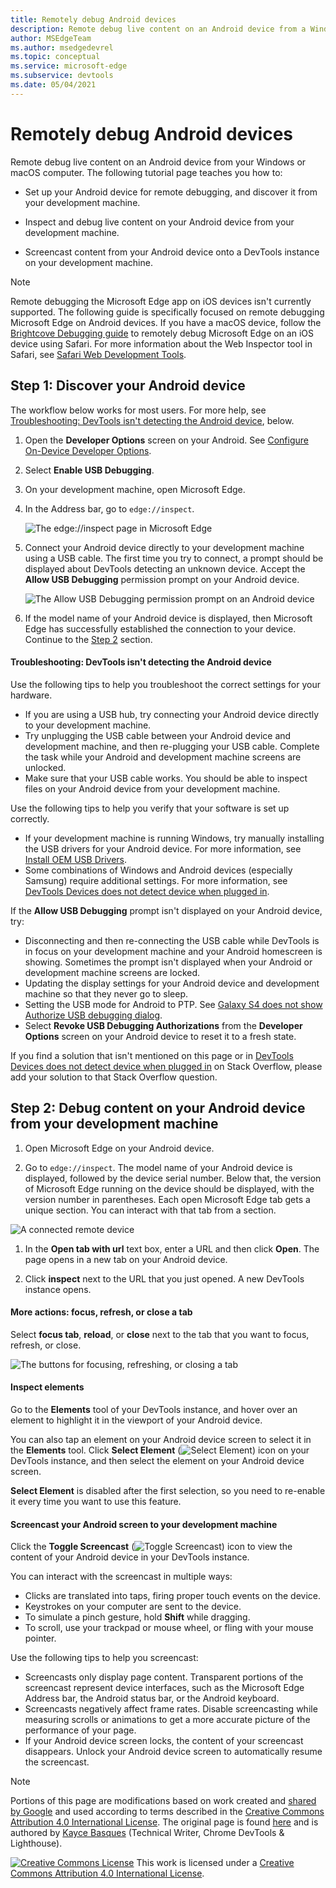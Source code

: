 ```yaml
---
title: Remotely debug Android devices
description: Remote debug live content on an Android device from a Windows or macOS computer.
author: MSEdgeTeam
ms.author: msedgedevrel
ms.topic: conceptual
ms.service: microsoft-edge
ms.subservice: devtools
ms.date: 05/04/2021
---
```

<!-- Copyright Kayce Basques

   Licensed under the Apache License, Version 2.0 (the "License");
   you may not use this file except in compliance with the License.
   You may obtain a copy of the License at

       https://www.apache.org/licenses/LICENSE-2.0

   Unless required by applicable law or agreed to in writing, software
   distributed under the License is distributed on an "AS IS" BASIS,
   WITHOUT WARRANTIES OR CONDITIONS OF ANY KIND, either express or implied.
   See the License for the specific language governing permissions and
   limitations under the License.  -->
# Remotely debug Android devices

Remote debug live content on an Android device from your Windows or macOS computer.  The following tutorial page teaches you how to:

*  Set up your Android device for remote debugging, and discover it from your development machine.

*  Inspect and debug live content on your Android device from your development machine.

*  Screencast content from your Android device onto a DevTools instance on your development machine.

<!--
![Remote Debugging lets you inspect a page running on an Android device from your development machine](../media/remote-debugging--remote-debugging.png)
-->

> [!NOTE]
> Remote debugging the Microsoft Edge app on iOS devices isn't currently supported.  The following guide is specifically focused on remote debugging Microsoft Edge on Android devices.
> If you have a macOS device, follow the [Brightcove Debugging guide](https://general.support.brightcove.com/developer/debugging-mobile-devices.html) to remotely debug Microsoft Edge on an iOS device using Safari.  For more information about the Web Inspector tool in Safari, see [Safari Web Development Tools](https://developer.apple.com/safari/tools).


<!-- ====================================================================== -->
## Step 1: Discover your Android device

The workflow below works for most users.  For more help, see [Troubleshooting: DevTools isn't detecting the Android device](#troubleshooting-devtools-isnt-detecting-the-android-device), below.

1. Open the **Developer Options** screen on your Android.  See [Configure On-Device Developer Options](https://developer.android.com/studio/debug/dev-options).

1. Select **Enable USB Debugging**.

1. On your development machine, open Microsoft Edge.

1. In the Address bar, go to `edge://inspect`.

   ![The edge://inspect page in Microsoft Edge](./index-images/remote-debugging-edge-inspect-no-targets.png)

1. Connect your Android device directly to your development machine using a USB cable.  The first time you try to connect, a prompt should be displayed about DevTools detecting an unknown device.  Accept the **Allow USB Debugging** permission prompt on your Android device.

   ![The Allow USB Debugging permission prompt on an Android device](./index-images/remote-debugging-android-permissions-prompt.png)

1. If the model name of your Android device is displayed, then Microsoft Edge has successfully established the connection to your device.  Continue to the [Step 2](#step-2-debug-content-on-your-android-device-from-your-development-machine) section.

   <!--
   ![The Remote Devices tab has successfully detected an unknown device that is pending authorization](../media/remote-debugging--unknown-device.png)
   -->


<!-- ------------------------------ -->
#### Troubleshooting: DevTools isn't detecting the Android device

Use the following tips to help you troubleshoot the correct settings for your hardware.

*  If you are using a USB hub, try connecting your Android device directly to your development machine.
*  Try unplugging the USB cable between your Android device and development machine, and then re-plugging your USB cable.  Complete the task while your Android and development machine screens are unlocked.
*  Make sure that your USB cable works.  You should be able to inspect files on your Android device from your development machine.

Use the following tips to help you verify that your software is set up correctly.

*  If your development machine is running Windows, try manually installing the USB drivers for your Android device.  For more information, see [Install OEM USB Drivers](https://developer.android.com/tools/extras/oem-usb.html).
*  Some combinations of Windows and Android devices (especially Samsung) require additional settings.  For more information, see [DevTools Devices does not detect device when plugged in](https://stackoverflow.com/questions/21925992).

If the **Allow USB Debugging** prompt isn't displayed on your Android device, try:

*  Disconnecting and then re-connecting the USB cable while DevTools is in focus on your development machine and your Android homescreen is showing.  Sometimes the prompt isn't displayed when your Android or development machine screens are locked.
*  Updating the display settings for your Android device and development machine so that they never go to sleep.
*  Setting the USB mode for Android to PTP.  See [Galaxy S4 does not show Authorize USB debugging dialog](https://android.stackexchange.com/questions/101933).
*  Select **Revoke USB Debugging Authorizations** from the **Developer Options** screen on your Android device to reset it to a fresh state.

If you find a solution that isn't mentioned on this page or in [DevTools Devices does not detect device when plugged in](https://stackoverflow.com/questions/21925992) on Stack Overflow, please add your solution to that Stack Overflow question<!--, or [open an issue in the webfundamentals repository](https://github.com/Alphabet/webfundamentals/issues/new?title=[Remote%20Debugging]) -->.


<!-- ====================================================================== -->
## Step 2: Debug content on your Android device from your development machine

1. Open Microsoft Edge on your Android device.

1. Go to `edge://inspect`.  The model name of your Android device is displayed, followed by the device serial number.  Below that, the version of Microsoft Edge running on the device should be displayed, with the version number in parentheses.  Each open Microsoft Edge tab gets a unique section.  You can interact with that tab from a section.  <!--If there are any apps using WebView, a section for each of those apps should be displayed, too.  --><!--In [**Figure 5**](#figure-5) there are no tabs or WebViews open.  -->

  ![A connected remote device](./index-images/remote-debugging-edge-inspect-with-targets.png)

1. In the **Open tab with url** text box, enter a URL and then click **Open**.  The page opens in a new tab on your Android device.

1. Click **inspect** next to the URL that you just opened.  A new DevTools instance opens.

<!--
The version of Microsoft Edge running on your Android device determines the version of DevTools that opens on your development machine.  So, if your Android device is running a very old version of Microsoft Edge, the DevTools instance may look very different than what you are used to.
-->


<!-- ------------------------------ -->
#### More actions: focus, refresh, or close a tab

Select **focus tab**, **reload**, or **close** next to the tab that you want to focus, refresh, or close.

![The buttons for focusing, refreshing, or closing a tab](./index-images/remote-debugging-edge-inspect-with-targets-buttons.png)


<!-- ------------------------------ -->
#### Inspect elements

Go to the **Elements** tool of your DevTools instance, and hover over an element to highlight it in the viewport of your Android device.

You can also tap an element on your Android device screen to select it in the **Elements** tool.  Click **Select Element** (![Select Element](./index-images/select-element-icon.png)) icon on your DevTools instance, and then select the element on your Android device screen.

**Select Element** is disabled after the first selection, so you need to re-enable it every time you want to use this feature.


<!-- ------------------------------ -->
#### Screencast your Android screen to your development machine

Click the **Toggle Screencast** (![Toggle Screencast](./index-images/toggle-screencast-icon.png)) icon to view the content of your Android device in your DevTools instance.

You can interact with the screencast in multiple ways:

*  Clicks are translated into taps, firing proper touch events on the device.
*  Keystrokes on your computer are sent to the device.
*  To simulate a pinch gesture, hold **Shift** while dragging.
*  To scroll, use your trackpad or mouse wheel, or fling with your mouse pointer.

Use the following tips to help you screencast:

*  Screencasts only display page content.  Transparent portions of the screencast represent device interfaces, such as the Microsoft Edge Address bar, the Android status bar, or the Android keyboard.
*  Screencasts negatively affect frame rates.  Disable screencasting while measuring scrolls or animations to get a more accurate picture of the performance of your page.
*  If your Android device screen locks, the content of your screencast disappears.  Unlock your Android device screen to automatically resume the screencast.


<!-- ====================================================================== -->
> [!NOTE]
> Portions of this page are modifications based on work created and [shared by Google](https://developers.google.com/terms/site-policies) and used according to terms described in the [Creative Commons Attribution 4.0 International License](https://creativecommons.org/licenses/by/4.0).
> The original page is found [here](https://developer.chrome.com/docs/devtools/remote-debugging/) and is authored by [Kayce Basques](https://developers.google.com/web/resources/contributors#kayce-basques) (Technical Writer, Chrome DevTools \& Lighthouse).

[![Creative Commons License](../../media/cc-logo/88x31.png)](https://creativecommons.org/licenses/by/4.0)
This work is licensed under a [Creative Commons Attribution 4.0 International License](https://creativecommons.org/licenses/by/4.0).
